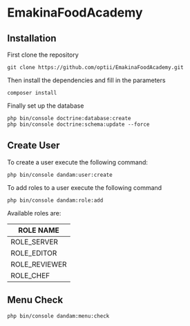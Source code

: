 EmakinaFoodAcademy
==================

## Installation
 First clone the repository
 
```
git clone https://github.com/optii/EmakinaFoodAcademy.git
```
Then install the dependencies and fill in the parameters

```
composer install 
```
Finally set up the database
```
php bin/console doctrine:database:create
php bin/console doctrine:schema:update --force
```
## Create User

To create a user execute the following command:
```
php bin/console dandam:user:create
```
To add roles to a user execute the following command 
```
php bin/console dandam:role:add  
```
Available roles are:

| ROLE NAME  | 
| ------------- | 
| ROLE_SERVER  | 
| ROLE_EDITOR  |
| ROLE_REVIEWER  | 
| ROLE_CHEF  |

## Menu Check

```
php bin/console dandam:menu:check
```
